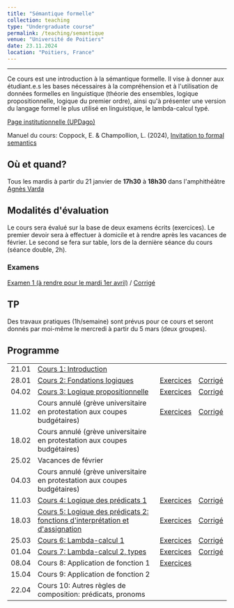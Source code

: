 ```yaml
---
title: "Sémantique formelle"
collection: teaching
type: "Undergraduate course"
permalink: /teaching/semantique
venue: "Université de Poitiers"
date: 23.11.2024
location: "Poitiers, France"
---
```


-----------------------------------------------------------------------------------------------

Ce cours est une introduction à la sémantique formelle. Il vise à donner aux étudiant.e.s les bases nécessaires à la compréhension et à l'utilisation de données formelles en linguistique (théorie des ensembles, logique propositionnelle, logique du premier ordre), ainsi qu'à présenter une version du langage formel le plus utilisé en linguistique, le lambda-calcul typé.

[Page institutionnelle (UPDago)](https://updago.univ-poitiers.fr/course/view.php?id=8422)

Manuel du cours: Coppock, E. & Champollion, L. (2024), [Invitation to formal semantics](https://eecoppock.info/bootcamp/semantics-boot-camp.pdf)

## Où et quand?
Tous les mardis à partir du 21 janvier de **17h30** à **18h30** dans l'amphithéâtre [Agnès Varda](https://www.youtube.com/watch?v=sRR0_VJFqwg)


## Modalités d'évaluation
Le cours sera évalué sur la base de deux examens écrits (exercices). Le premier devoir sera à effectuer à domicile et à rendre après les vacances de février. Le second se fera sur table, lors de la dernière séance du cours (séance double, 2h).

### Examens

[Examen 1 (à rendre pour le mardi 1er avril)](/semantique/exercices/Examen_LProp_LPred/) / [Corrigé](/semantique/exercices/Examen_LProp_LPred_Corr/)




## TP
Des travaux pratiques (1h/semaine) sont prévus pour ce cours et seront donnés par moi-même le mercredi à partir du 5 mars (deux groupes).



## Programme

|   |                  |  |  |
|---|------------------|--|---
| 21.01 | [Cours 1: Introduction](./semantique/cours/Sem_1_Intro.pdf)     | |
| 28.01 | [Cours 2: Fondations logiques](./semantique/cours/Sem_2_Fondations.pdf) | [Exercices](/semantique/exercices/Ex1/)  | [Corrigé](/semantique/exercices/Ex1_Corr/)
| 04.02 | [Cours 3: Logique propositionnelle](./semantique/cours/Sem_3_LP.pdf)     | [Exercices](/semantique/exercices/Ex2/) | [Corrigé](/semantique/exercices/Ex2_Corr/)
| 11.02 | Cours annulé (grève universitaire en protestation aux coupes budgétaires)      | [Exercices](/semantique/exercices/Ex3/) | [Corrigé](/semantique/exercices/Ex3_Corr/)
| 18.02 | Cours annulé (grève universitaire en protestation aux coupes budgétaires)   | |
| 25.02 | Vacances de février     |  |
| 04.03 | Cours annulé (grève universitaire en protestation aux coupes budgétaires)     |  |
| 11.03 | [Cours 4: Logique des prédicats 1](./semantique/cours/Sem_4_LPred.pdf) | [Exercices](/semantique/exercices/Ex4/) | [Corrigé](/semantique/exercices/Ex4_Corr/)
| 18.03 | [Cours 5: Logique des prédicats 2: fonctions d'interprétation et d'assignation](./semantique/cours/Sem_5_LPred2.pdf) | [Exercices](/semantique/exercices/Ex5/) | [Corrigé](/semantique/exercices/Ex5_Corr/)
| 25.03 | [Cours 6: Lambda-calcul 1](./semantique/cours/Sem_6_Lambda.pdf) | [Exercices](/semantique/exercices/Ex6_Lambda1/) | [Corrigé](/semantique/exercices/Ex6_Lambda1_Corr/)
| 01.04 | [Cours 7: Lambda-calcul 2, types](./semantique/cours/Sem_7_Lambda2types.pdf)  | [Exercices](/semantique/exercices/Ex7_Lambda2/)  | [Corrigé](/semantique/exercices/Ex7_Lambda2_Corr/)
| 08.04 | Cours 8: Application de fonction 1  | [Exercices](/semantique/exercices/Ex8_Composition/) |
| 15.04 | Cours 9: Application de fonction 2  |  |
| 22.04 | Cours 10: Autres règles de composition: prédicats, pronoms  |   |
